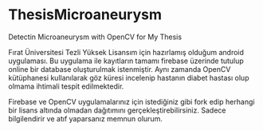 # ThesisMicroaneurysm
Detectin Microaneurysm with OpenCV for My Thesis

Fırat Üniversitesi Tezli Yüksek Lisansım için hazırlamış olduğum android uygulaması. 
Bu uygulama ile kayıtların tamamı firebase üzerinde tutulup online bir database oluşturulmak istenmiştir. Aynı zamanda OpenCV kütüphanesi kullanılarak göz küresi incelenip hastanın diabet hastası olup olmama ihtimali tespit edilmektedir. 

Firebase ve OpenCV uygulamalarınız için istediğiniz gibi fork edip herhangi bir lisans altında olmadan dağıtımını gerçekleştirebilirsiniz. Sadece bilgilendirir ve atıf yaparsanız memnun olurum. 
